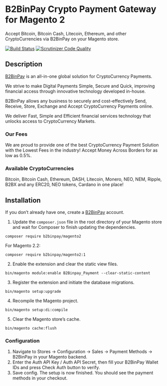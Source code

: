 # B2BinPay Crypto Payment Gateway for Magento 2

Accept Bitcoin, Bitcoin Cash, Litecoin, Ethereum, and other CryptoCurrencies via B2BinPay on your Magento store.

[![Build Status](https://scrutinizer-ci.com/g/b2binpay/magento2/badges/build.png?b=master)](https://scrutinizer-ci.com/g/b2binpay/magento2/build-status/master) [![Scrutinizer Code Quality](https://scrutinizer-ci.com/g/b2binpay/magento2/badges/quality-score.png?b=master)](https://scrutinizer-ci.com/g/b2binpay/magento2/?branch=master)

## Description

[B2BinPay](https://www.b2binpay.com/) is an all-in-one global solution for CryptoCurrency Payments.

We strive to make Digital Payments Simple, Secure and Quick, improving financial access through innovative technology developed in-house.

B2BinPay allows any business to securely and cost-effectively Send, Receive, Store, Exchange and Accept CryptoCurrency Payments online.

We deliver Fast, Simple and Efficient financial services technology that unlocks access to CryptoCurrency Markets.

### Our Fees

We are proud to provide one of the best CryptoCurrency Payment Solution with the Lowest Fees in the industry! Accept Money Across Borders for as low as 0.5%.

### Available CryptoCurrencies

Bitcoin, Bitcoin Cash, Ethereum, DASH, Litecoin, Monero, NEO, NEM, Ripple, B2BX and any ERC20, NEO tokens, Cardano in one place!

## Installation

If you don’t already have one, create a [B2BinPay](https://www.b2binpay.com/) account.

1. Update the `composer.json` file in the root directory of your Magento store and wait for Composer to finish updating the dependencies.
```
composer require b2binpay/magento2
```
For Magento 2.2:
```
composer require b2binpay/magento2:1
```
2. Enable the extension and clear the static view files.
```
bin/magento module:enable B2Binpay_Payment --clear-static-content
```
3. Register the extension and initiate the database migrations.
```
bin/magento setup:upgrade
```
4. Recompile the Magento project.
```
bin/magento setup:di:compile
```
5. Clear the Magento store’s cache.
```
bin/magento cache:flush
```

### Configuration

1. Navigate to Stores → Configuration → Sales → Payment Methods → B2BinPay in your Magento backend.
2. Enter the Auth API Key / Auth API Secret, then fill your B2BinPay Wallet IDs and press Check Auth button to verify.
3. Save config. The setup is now finished. You should see the payment methods in your checkout.

